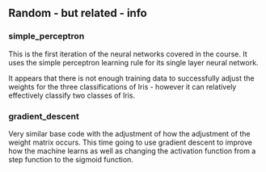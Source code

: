 ## Random - but related - info

### simple_perceptron

This is the first iteration of the neural networks covered in the course. It uses the simple perceptron learning rule for its single
layer neural network.

It appears that there is not enough training data to successfully adjust the weights for the three classifications of Iris - however it can relatively effectively classify two classes of Iris.

### gradient_descent

Very similar base code with the adjustment of how the adjustment of the weight matrix occurs. This time going to use gradient descent 
to improve how the machine learns as well as changing the activation function from a step function to the sigmoid function.
